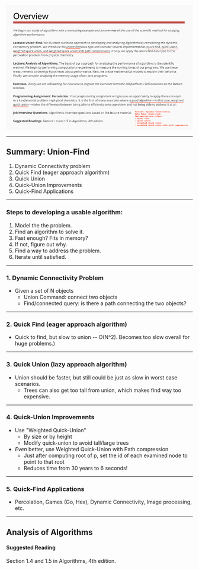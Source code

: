 ![](overview.png)

-----

## Summary: Union-Find
1. Dynamic Connectivity problem
2. Quick Find (eager approach algorithm)
3. Quick Union
4. Quick-Union Improvements
5. Quick-Find Applications

-----

### Steps to developing a usable algorithm:
1. Model the the problem.
2. Find an algorithm to solve it.
3. Fast enough? Fits in memory?
4. If not, figure out why.
5. Find a way to address the problem.
6. Iterate until satisfied.

-----

### 1. Dynamic Connectivity Problem
  * Given a set of N objects
    * Union Command: connect two objects
    * Find/connected query: is there a path connecting the two objects?

  -----

### 2. Quick Find (eager approach algorithm)
  * Quick to find, but slow to union -- O(N^2). Becomes too slow overall for huge problems.)

  -----

### 3. Quick Union (lazy approach algorithm)
  * Union should be faster, but still could be just as slow in worst case scenarios.
    * Trees can also get too tall from union, which makes find way too expensive.

  -----

### 4. Quick-Union Improvements
  * Use "Weighted Quick-Union"
    * By size or by height
    * Modify quick-union to avoid tall/large trees
  * *Even* better, use Weighted Quick-Union with Path compression
    * Just after computing root of p, set the id of each examined node to point to that root
    * Reduces time from 30 years to 6 seconds!

 -----

### 5. Quick-Find Applications
  * Percolation, Games (Go, Hex), Dynamic Connectivity, Image processing, etc.
  
-----

## Analysis of Algorithms

#### Suggested Reading
Section 1.4 and 1.5 in Algorithms, 4th edition.